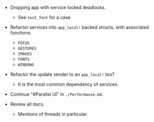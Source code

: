 * Dropping app with service locked deadlocks.
    - See `test_font` for a case.

* Refactor services into `app_local!` backed structs, with associated functions.
    - `FOCUS`
    - `GESTURES`
    - `IMAGES`
    - `FONTS`
    - `WINDOWS`

* Refactor the update sender to an `app_local!` too?
    - It is the most common dependency of services.

* Continue "#Parallel UI" in `./Performance.md`.

* Review all docs.
    - Mentions of threads in particular.